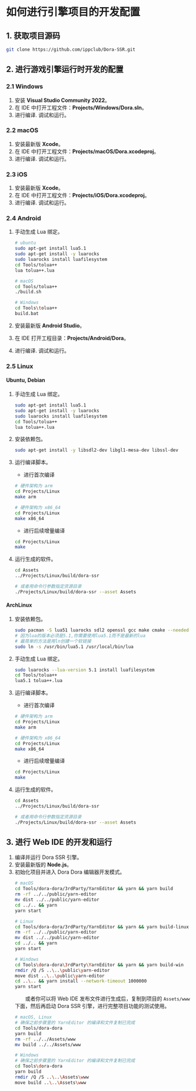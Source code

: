 # 如何进行引擎项目的开发配置

## 1. 获取项目源码

```sh
git clone https://github.com/ippclub/Dora-SSR.git
```

## 2. 进行游戏引擎运行时开发的配置

### 2.1 Windows

1. 安装 **Visual Studio Community 2022**。
2. 在 IDE 中打开工程文件：**Projects/Windows/Dora.sln**。
3. 进行编译. 调试和运行。

### 2.2 macOS

1. 安装最新版 **Xcode**。
2. 在 IDE 中打开工程文件：**Projects/macOS/Dora.xcodeproj**。
3. 进行编译. 调试和运行。

### 2.3 iOS

1. 安装最新版 **Xcode**。
2. 在 IDE 中打开工程文件：**Projects/iOS/Dora.xcodeproj**。
3. 进行编译. 调试和运行。

### 2.4 Android

1. 手动生成 Lua 绑定。

	```sh
	# ubuntu
	sudo apt-get install lua5.1
	sudo apt-get install -y luarocks
	sudo luarocks install luafilesystem
	cd Tools/tolua++
	lua tolua++.lua

	# macOS
	cd Tools/tolua++
	./build.sh

	# Windows
	cd Tools\tolua++
	build.bat
	```

2. 安装最新版 **Android Studio**。
3. 在 IDE 打开工程目录：**Projects/Android/Dora**。
4. 进行编译. 调试和运行。

### 2.5 Linux

#### Ubuntu, Debian

1. 手动生成 Lua 绑定。
	```sh
	sudo apt-get install lua5.1
	sudo apt-get install -y luarocks
	sudo luarocks install luafilesystem
	cd Tools/tolua++
	lua tolua++.lua
	```

2. 安装依赖包。
	```sh
	sudo apt-get install -y libsdl2-dev libgl1-mesa-dev libssl-dev
	```

3. 运行编译脚本。

	- 进行首次编译

	```sh
	# 硬件架构为 arm
	cd Projects/Linux
	make arm

	# 硬件架构为 x86_64
	cd Projects/Linux
	make x86_64
	```

	- 进行后续增量编译

	```sh
	cd Projects/Linux
	make
	```

4. 运行生成的软件。
	```sh
	cd Assets
	../Projects/Linux/build/dora-ssr

	# 或者用命令行参数指定资源目录
	./Projects/Linux/build/dora-ssr --asset Assets
	```

#### ArchLinux

1. 安装依赖包。

	```sh
	sudo pacman -S lua51 luarocks sdl2 openssl gcc make cmake --needed
	# 因为lua的版本必须是5.1,你需要使用lua5.1而不是最新的lua
	# 最简单的方法是用ln创建一个软链接
	sudo ln -s /usr/bin/lua5.1 /usr/local/bin/lua
	```

2. 手动生成 Lua 绑定。

	```sh
	sudo luarocks --lua-version 5.1 install luafilesystem
	cd Tools/tolua++
	lua5.1 tolua++.lua
	```

3. 运行编译脚本。

	- 进行首次编译

	```sh
	# 硬件架构为 arm
	cd Projects/Linux
	make arm

	# 硬件架构为 x86_64
	cd Projects/Linux
	make x86_64
	```

	- 进行后续增量编译

	```sh
	cd Projects/Linux
	make
	```

4. 运行生成的软件。
	```sh
	cd Assets
	../Projects/Linux/build/dora-ssr

	# 或者用命令行参数指定资源目录
	./Projects/Linux/build/dora-ssr --asset Assets
	```

## 3. 进行 Web IDE 的开发和运行

1. 编译并运行 Dora SSR 引擎。
2. 安装最新版的 **Node.js**。
3. 初始化项目并进入 Dora Dora 编辑器开发模式。
	```sh
	# macOS
	cd Tools/dora-dora/3rdParty/YarnEditor && yarn && yarn build
	rm -rf ../../public/yarn-editor
	mv dist ../../public/yarn-editor
	cd ../.. && yarn
	yarn start
	```
	```sh
	# Linux
	cd Tools/dora-dora/3rdParty/YarnEditor && yarn && yarn build-linux
	rm -rf ../../public/yarn-editor
	mv dist ../../public/yarn-editor
	cd ../.. && yarn
	yarn start
	```
	```sh
	# Windows
	cd Tools\dora-dora\3rdParty\YarnEditor && yarn && yarn build-win
	rmdir /Q /S ..\..\public\yarn-editor
	move dist ..\..\public\yarn-editor
	cd ..\.. && yarn install --network-timeout 1000000
	yarn start
	```
	&emsp;&emsp;或者你可以将 Web IDE 发布文件进行生成后，复制到项目的 `Assets/www` 下面，然后再启动 Dora SSR 引擎，进行完整项目功能的测试使用。
	```sh
	# macOS, Linux
	# 确保之前步骤里的 YarnEditor 的编译和文件复制已完成
	cd Tools/dora-dora
	yarn build
	rm -rf ../../Assets/www
	mv build ../../Assets/www
	```
	```sh
	# Windows
	# 确保之前步骤里的 YarnEditor 的编译和文件复制已完成
	cd Tools\dora-dora
	yarn build
	rmdir /Q /S ..\..\Assets\www
	move build ..\..\Assets\www
	```
